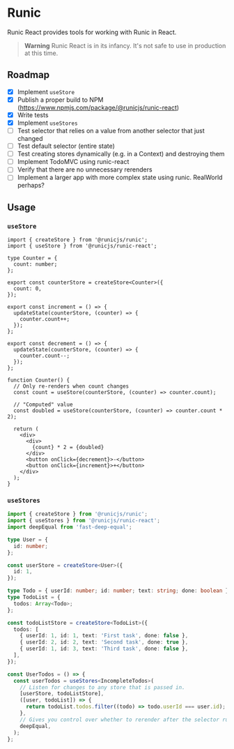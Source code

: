 # Runic

Runic React provides tools for working with Runic in React.

> **Warning**
> Runic React is in its infancy. It's not safe to use in production at this time.

## Roadmap

- [x] Implement `useStore`
- [x] Publish a proper build to NPM (https://www.npmjs.com/package/@runicjs/runic-react)
- [x] Write tests
- [x] Implement `useStores`
- [ ] Test selector that relies on a value from another selector that just changed
- [ ] Test default selector (entire state)
- [ ] Test creating stores dynamically (e.g. in a Context) and destroying them
- [ ] Implement TodoMVC using runic-react
- [ ] Verify that there are no unnecessary rerenders
- [ ] Implement a larger app with more complex state using runic. RealWorld perhaps?

## Usage

### `useStore`

```tsx
import { createStore } from '@runicjs/runic';
import { useStore } from '@runicjs/runic-react';

type Counter = {
  count: number;
};

export const counterStore = createStore<Counter>({
  count: 0,
});

export const increment = () => {
  updateState(counterStore, (counter) => {
    counter.count++;
  });
};

export const decrement = () => {
  updateState(counterStore, (counter) => {
    counter.count--;
  });
};

function Counter() {
  // Only re-renders when count changes
  const count = useStore(counterStore, (counter) => counter.count);

  // "Computed" value
  const doubled = useStore(counterStore, (counter) => counter.count * 2);

  return (
    <div>
      <div>
        {count} * 2 = {doubled}
      </div>
      <button onClick={decrement}>-</button>
      <button onClick={increment}>+</button>
    </div>
  );
}
```

### `useStores`

```ts
import { createStore } from '@runicjs/runic';
import { useStores } from '@runicjs/runic-react';
import deepEqual from 'fast-deep-equal';

type User = {
  id: number;
};

const userStore = createStore<User>({
  id: 1,
});

type Todo = { userId: number; id: number; text: string; done: boolean };
type TodoList = {
  todos: Array<Todo>;
};

const todoListStore = createStore<TodoList>({
  todos: [
    { userId: 1, id: 1, text: 'First task', done: false },
    { userId: 2, id: 2, text: 'Second task', done: true },
    { userId: 1, id: 3, text: 'Third task', done: false },
  ],
});

const UserTodos = () => {
  const userTodos = useStores<IncompleteTodos>(
    // Listen for changes to any store that is passed in.
    [userStore, todoListStore],
    ([user, todoList]) => {
      return todoList.todos.filter((todo) => todo.userId === user.id);
    },
    // Gives you control over whether to rerender after the selector runs.
    deepEqual,
  );
};
```
